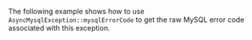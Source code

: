 The following example shows how to use `AsyncMysqlException::mysqlErrorCode` to get the raw MySQL error code associated with this exception.
